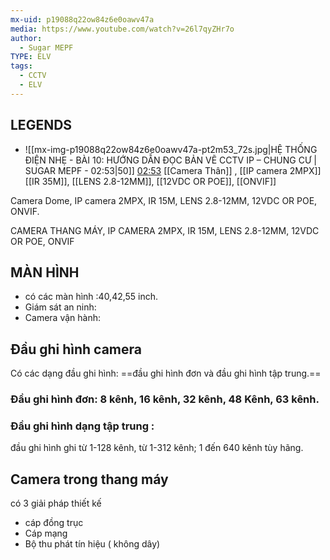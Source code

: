 ```yaml
---
mx-uid: p19088q22ow84z6e0oawv47a
media: https://www.youtube.com/watch?v=26l7qyZHr7o
author:
  - Sugar MEPF
TYPE: ELV
tags:
  - CCTV
  - ELV
---
```

## LEGENDS
- ![[mx-img-p19088q22ow84z6e0oawv47a-pt2m53_72s.jpg|HỆ THỐNG ĐIỆN NHẸ - BÀI 10: HƯỚNG DẪN ĐỌC BẢN VẼ CCTV IP – CHUNG CƯ  | SUGAR MEPF - 02:53|50]] [02:53](https://www.youtube.com/watch?v=26l7qyZHr7o#t=02:53.72) 
 [[Camera Thân]] , [[IP camera 2MPX]] [[IR 35M]], [[LENS 2.8-12MM]], [[12VDC OR POE]], [[ONVIF]]

Camera Dome, IP camera 2MPX, IR 15M, LENS 2.8-12MM, 12VDC OR POE, ONVIF.


CAMERA THANG MÁY, IP CAMERA 2MPX, IR 15M, LENS 2.8-12MM, 12VDC OR POE, ONVIF

## MÀN HÌNH

- có các màn hình :40,42,55 inch.
- Giám sát an ninh: 
- Camera vận hành: 
## Đầu ghi hình camera

 Có các dạng đầu ghi hình: ==đầu ghi hình đơn và đầu ghi hình tập trung.==
### Đầu ghi hình đơn: 8 kênh, 16 kênh, 32 kênh, 48 Kênh, 63 kênh.

### Đầu ghi hình dạng tập trung :
đầu ghi hình ghi từ 1-128 kênh, từ 1-312 kênh; 1 đến 640 kênh tùy hãng.

## Camera trong thang máy
có 3 giải pháp thiết kế
- cáp đồng trục
- Cáp mạng
- Bộ thu phát tín hiệu ( không dây)

